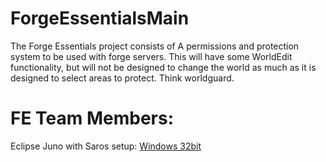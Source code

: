 ForgeEssentialsMain
===================
The Forge Essentials project consists of A permissions and protection system to be used with forge servers. This will have some WorldEdit functionality, but will not be designed to change the world as much as it is designed to select areas to protect. Think worldguard.

FE Team Members:
================
Eclipse Juno with Saros setup: <a href="https://dl.dropbox.com/u/20748481/eclipse-juno.7z">Windows 32bit</a>